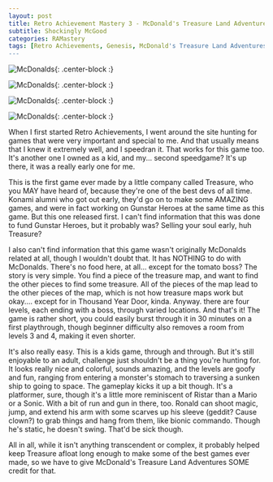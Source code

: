```yaml
---
layout: post
title: Retro Achievement Mastery 3 - McDonald's Treasure Land Adventures
subtitle: Shockingly McGood
categories: RAMastery
tags: [Retro Achievements, Genesis, McDonald's Treasure Land Adventures, Platformers, retro games, Reviews]
---
```




![McDonalds](https://imgur.com/ukd5y5O.png){: .center-block :}

![McDonalds](https://imgur.com/poBiSlD.png){: .center-block :}

![McDonalds](https://imgur.com/i5VmOXH.png){: .center-block :}

![McDonalds](https://imgur.com/OZaQX1q.png){: .center-block :}

When I first started Retro Achievements, I went around the site hunting for games that were very important and special to me. And that usually means that I knew it extremely well, and I speedran it. That works for this game too. It's another one I owned as a kid, and my... second speedgame? It's up there, it was a really early one for me.

This is the first game ever made by a little company called Treasure, who you MAY have heard of, because they're one of the best devs of all time. Konami alumni who got out early, they'd go on to make some AMAZING games, and were in fact working on Gunstar Heroes at the same time as this game. But this one released first. I can't find information that this was done to fund Gunstar Heroes, but it probably was? Selling your soul early, huh Treasure?

I also can't find information that this game wasn't originally McDonalds related at all, though I wouldn't doubt that. It has NOTHING to do with McDonalds. There's no food here, at all... except for the tomato boss? The story is very simple. You find a piece of the treasure map, and want to find the other pieces to find some treasure. All of the pieces of the map lead to the other pieces of the map, which is not how treasure maps work but okay.... except for in Thousand Year Door, kinda. Anyway. there are four levels, each ending with a boss, through varied locations. And that's it! The game is rather short, you could easily burst through it in 30 minutes on a first playthrough, though beginner difficulty also removes a room from levels 3 and 4, making it even shorter.

It's also really easy. This is a kids game, through and through. But it's still enjoyable to an adult, challenge just shouldn't be a thing you're hunting for. It looks really nice and colorful, sounds amazing, and the levels are goofy and fun, ranging from entering a monster's stomach to traversing a sunken ship to going to space. The gameplay kicks it up a bit though. It's a platformer, sure, though it's a little more reminiscent of Ristar than a Mario or a Sonic. With a bit of run and gun in there, too. Ronald can shoot magic, jump, and extend his arm with some scarves up his sleeve (geddit? Cause clown?) to grab things and hang from them, like bionic commando. Though he's static, he doesn't swing. That'd be sick though.

All in all, while it isn't anything transcendent or complex, it probably helped keep Treasure afloat long enough to make some of the best games ever made, so we have to give McDonald's Treasure Land Adventures SOME credit for that.